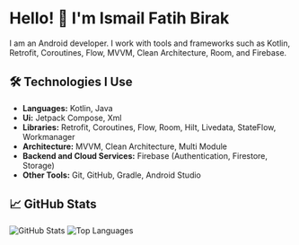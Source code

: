 # Hello! 👋 I'm Ismail Fatih Birak

I am an Android developer. I work with tools and frameworks such as Kotlin, Retrofit, Coroutines, Flow, MVVM, Clean Architecture, Room, and Firebase.

## 🛠️ Technologies I Use

- **Languages:** Kotlin, Java
- **Ui:** Jetpack Compose, Xml
- **Libraries:** Retrofit, Coroutines, Flow, Room, Hilt, Livedata, StateFlow, Workmanager
- **Architecture:** MVVM, Clean Architecture, Multi Module
- **Backend and Cloud Services:** Firebase (Authentication, Firestore, Storage)
- **Other Tools:** Git, GitHub, Gradle, Android Studio

## 📈 GitHub Stats

![GitHub Stats](https://github-readme-stats.vercel.app/api?username=ismailfatihbirak&show_icons=true&locale=en&theme=radical)
![Top Languages](https://github-readme-stats.vercel.app/api/top-langs/?username=ismailfatihbirak&layout=compact&)
